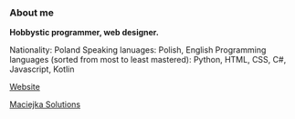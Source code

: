 ### About me
**Hobbystic programmer, web designer.**

Nationality: Poland
Speaking lanuages: Polish, English
Programming languages (sorted from most to least mastered): Python, HTML, CSS, C#, Javascript, Kotlin

[Website](https://maciejkag.github.io/)

[Maciejka Solutions](https://maciejka-solutions.pages.dev/)
